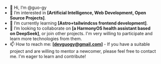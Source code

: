 - 👋 Hi, I’m @guo-gy
- 👀 I’m interested in **[Artificial Intelligence, Web Development, Open Source Projects]**.
- 🌱 I’m currently learning **[Astro+tailwindcss frontend development]**.
- 💞️ I’m looking to collaborate on **[a HarmonyOS health assistant based on DeepSeek]**, or join other projects. I'm very willing to participate and learn more technologies from them.
- 📫 How to reach me: **[devguogy@gmail.com]** - If you have a suitable project and are willing to mentor a newcomer, please feel free to contact me. I'm eager to learn and contribute!
